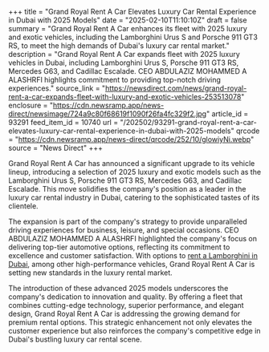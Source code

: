 +++
title = "Grand Royal Rent A Car Elevates Luxury Car Rental Experience in Dubai with 2025 Models"
date = "2025-02-10T11:10:10Z"
draft = false
summary = "Grand Royal Rent A Car enhances its fleet with 2025 luxury and exotic vehicles, including the Lamborghini Urus S and Porsche 911 GT3 RS, to meet the high demands of Dubai's luxury car rental market."
description = "Grand Royal Rent A Car expands fleet with 2025 luxury vehicles in Dubai, including Lamborghini Urus S, Porsche 911 GT3 RS, Mercedes G63, and Cadillac Escalade. CEO ABDULAZIZ MOHAMMED A ALASHRFI highlights commitment to providing top-notch driving experiences."
source_link = "https://newsdirect.com/news/grand-royal-rent-a-car-expands-fleet-with-luxury-and-exotic-vehicles-253513078"
enclosure = "https://cdn.newsramp.app/news-direct/newsimage/724a9c80f68619f1090f26fa4fc329f2.jpg"
article_id = 93291
feed_item_id = 10740
url = "/202502/93291-grand-royal-rent-a-car-elevates-luxury-car-rental-experience-in-dubai-with-2025-models"
qrcode = "https://cdn.newsramp.app/news-direct/qrcode/252/10/glowiyNi.webp"
source = "News Direct"
+++

<p>Grand Royal Rent A Car has announced a significant upgrade to its vehicle lineup, introducing a selection of 2025 luxury and exotic models such as the Lamborghini Urus S, Porsche 911 GT3 RS, Mercedes G63, and Cadillac Escalade. This move solidifies the company's position as a leader in the luxury car rental industry in Dubai, catering to the sophisticated tastes of its clientele.</p><p>The expansion is part of the company's strategy to provide unparalleled driving experiences for business, leisure, and special occasions. CEO ABDULAZIZ MOHAMMED A ALASHRFI highlighted the company's focus on delivering top-tier automotive options, reflecting its commitment to excellence and customer satisfaction. With options to <a href="https://www.grandroyalrentacar.com/rent-in-dubai/lamborghini/" rel="nofollow" target="_blank">rent a Lamborghini in Dubai</a>, among other high-performance vehicles, Grand Royal Rent A Car is setting new standards in the luxury rental market.</p><p>The introduction of these advanced 2025 models underscores the company's dedication to innovation and quality. By offering a fleet that combines cutting-edge technology, superior performance, and elegant design, Grand Royal Rent A Car is addressing the growing demand for premium rental options. This strategic enhancement not only elevates the customer experience but also reinforces the company's competitive edge in Dubai's bustling luxury car rental scene.</p>